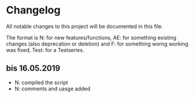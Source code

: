# Changelog
All notable changes to this project will be documented in this file.

The format is N: for new features/functions, AE: for something 
existing changes (also deprecation or deletion) and F: for something worng working was fixed, Test: for a Testseries.

## bis 16.05.2019
- N: compiled the script
- N: comments and uasge added
